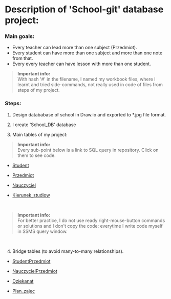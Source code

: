 # Description of 'School-git' database project:<br>


<!--- Opisuję tu założenia projektu --->
### Main goals:
* Every teacher can lead more than one subject (Przedmiot).
* Every student can have more than one subject and more than one note from that.
* Every every teacher can have lesson with more than one student.



<!--- Poniżej wtrącony komentarz o tym co to za pliki z hashem z przodu w nazwie --->
>**Important info:**<br>
> With hash '#' in the filename, I named my workbook files, where I learnt and tried side-commands, not really used in code of files from steps of my project.





<!--- Opisuję tu kroki realizacji projektu --->
### Steps:
1. Design datababase of school in Draw.io and exported to *.jpg file format.<br>

2. I create 'School_DB' database


3. Main tables of my project:<br>

>**Important info:**<br>
> Every sub-point below is a link to SQL query in repository. Click on them to see code.



<!--- Dla wygody dodałem linki do wymienianych nazw plików --->

+ [Student](https://github.com/git-atoms/School-git/blob/master/02%20Documentation/01%20Student.sql)

+ [Przedmiot](https://github.com/git-atoms/School-git/blob/master/02%20Documentation/02%20Przedmiot.sql)

+ [Nauczyciel](https://github.com/git-atoms/School-git/blob/master/02%20Documentation/03%20Nauczyciel.sql)

+ [Kierunek_studiow](https://github.com/git-atoms/School-git/blob/master/02%20Documentation/04%20Kierunek%20studi%C3%B3w.sql)
<br>


<!--- Info o tym, że wszystko klepię z palca aby wprawić się lepiej --->

>**Important info:**<br>
> For better practice, I do not use ready right-mouse-button commands or solutions and I don't copy the code: everytime I write code myself in SSMS query window.

<br>


4. Bridge tables (to avoid many-to-many relationships).

+ [StudentPrzedmiot](https://github.com/git-atoms/School-git/blob/master/02%20Documentation/05%20StudentPrzedmiot.sql)

+ [NauczycielPrzedmiot](https://github.com/git-atoms/School-git/blob/master/02%20Documentation/06%20NauczycielPrzedmiot.sql)

+ [Dziekanat](https://github.com/git-atoms/School-git/blob/master/02%20Documentation/07%20Dziekanat.sql)

+ [Plan_zajec](https://github.com/git-atoms/School-git/blob/master/02%20Documentation/08%20Plan%20zaj%C4%99%C4%87.sql)